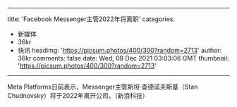 
---
title: 'Facebook Messenger主管2022年将离职'
categories: 
 - 新媒体
 - 36kr
 - 快讯
headimg: 'https://picsum.photos/400/300?random=2713'
author: 36kr
comments: false
date: Wed, 08 Dec 2021 03:03:06 GMT
thumbnail: 'https://picsum.photos/400/300?random=2713'
---

<div>   
Meta Platforms日前表示，Messenger主管斯坦·查德诺夫斯基（Stan Chudnovsky）将于2022年离开公司。（新浪科技）  
</div>
            